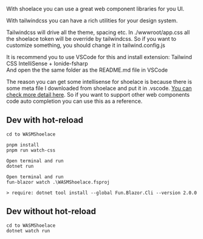 With shoelace you can use a great web component libraries for you UI.

With tailwindcss you can have a rich utilities for your design system.


Tailwindcss will drive all the theme, spacing etc. In ./wwwroot/app.css all the shoelace token will be override by tailwindcss. So if you want to customize something, you should change it in tailwind.config.js


It is recommend you to use VSCode for this and install extension: Tailwind CSS IntelliSense + Ionide-fsharp \
And open the the same folder as the README.md file in VSCode 

The reason you can get some intellisense for shoelace is because there is some meta file I downloaded from shoelace and put it in .vscode. [You can check more detail here](https://shoelace.style/getting-started/usage?id=code-completion). So if you want to support other web components code auto completion you can use this as a reference.


## Dev with hot-reload

    cd to WASMShoelace

    pnpm install
    pnpm run watch-css

    Open terminal and run
    dotnet run

    Open terminal and run
    fun-blazor watch .\WASMShoelace.fsproj

    > require: dotnet tool install --global Fun.Blazor.Cli --version 2.0.0


## Dev without hot-reload

    cd to WASMShoelace
    dotnet watch run
